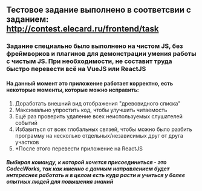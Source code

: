 ## Тестовое задание выполнено в соответсвии с заданием: http://contest.elecard.ru/frontend/task

### Задание специально было выполнено на чистом JS, без фреймворков и плагинов для демонстрации умения работы с чистым JS. При необходимости, не составит труда быстро перевести всё на VueJS или ReactJS

#### На данный момент это приложение работает корректно, есть некоторые моменты, которые можно исправить:
1. Доработать внешний вид отображения "древовидного списка"
2. Максимально упростить код, чтобы улучшить читаемость
3. Ещё раз проверить удаление всех неиспользуемых слушателей событий
4. Избавиться от всех глобальных связей, чтобы можно было разбить программу на несколько отдельных/независимых друг от друга участков
5. *После этого перевести приложение на ReactJS

##### Выбирая команду, к которой хочется присоединиться - это CodecWorks, так как именно с данным направлением будет интереснее работать и в целом есть куда расти и учиться у более опытных людей для повышения знаний

